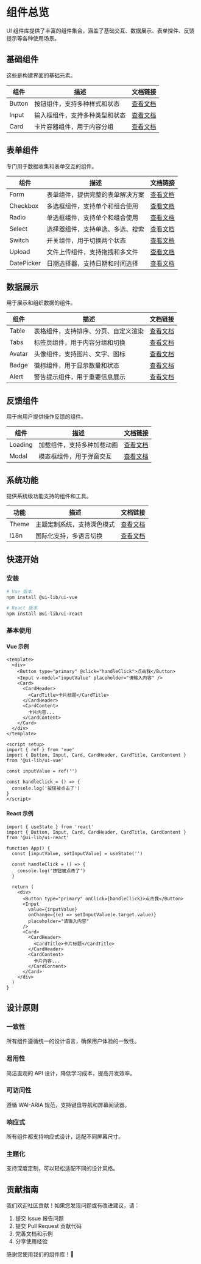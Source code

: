 # 组件总览

UI 组件库提供了丰富的组件集合，涵盖了基础交互、数据展示、表单控件、反馈提示等各种使用场景。

## 基础组件

这些是构建界面的基础元素。

| 组件 | 描述 | 文档链接 |
|------|------|----------|
| Button | 按钮组件，支持多种样式和状态 | [查看文档](./button.md) |
| Input | 输入框组件，支持多种类型和状态 | [查看文档](./input.md) |
| Card | 卡片容器组件，用于内容分组 | [查看文档](./card.md) |

## 表单组件

专门用于数据收集和表单交互的组件。

| 组件 | 描述 | 文档链接 |
|------|------|----------|
| Form | 表单组件，提供完整的表单解决方案 | [查看文档](./form.md) |
| Checkbox | 多选框组件，支持单个和组合使用 | [查看文档](./checkbox.md) |
| Radio | 单选框组件，支持单个和组合使用 | [查看文档](./radio.md) |
| Select | 选择器组件，支持单选、多选、搜索 | [查看文档](./select.md) |
| Switch | 开关组件，用于切换两个状态 | [查看文档](./switch.md) |
| Upload | 文件上传组件，支持拖拽和多文件 | [查看文档](./upload.md) |
| DatePicker | 日期选择器，支持日期和时间选择 | [查看文档](./datepicker.md) |

## 数据展示

用于展示和组织数据的组件。

| 组件 | 描述 | 文档链接 |
|------|------|----------|
| Table | 表格组件，支持排序、分页、自定义渲染 | [查看文档](./table.md) |
| Tabs | 标签页组件，用于内容分组和切换 | [查看文档](./tabs.md) |
| Avatar | 头像组件，支持图片、文字、图标 | [查看文档](./avatar.md) |
| Badge | 徽标组件，用于显示数量和状态 | [查看文档](./badge.md) |
| Alert | 警告提示组件，用于重要信息展示 | [查看文档](./alert.md) |

## 反馈组件

用于向用户提供操作反馈的组件。

| 组件 | 描述 | 文档链接 |
|------|------|----------|
| Loading | 加载组件，支持多种加载动画 | [查看文档](./loading.md) |
| Modal | 模态框组件，用于弹窗交互 | [查看文档](./modal.md) |

## 系统功能

提供系统级功能支持的组件和工具。

| 功能 | 描述 | 文档链接 |
|------|------|----------|
| Theme | 主题定制系统，支持深色模式 | [查看文档](./theme.md) |
| I18n | 国际化支持，多语言切换 | [查看文档](./i18n.md) |

## 快速开始

### 安装

```bash
# Vue 版本
npm install @ui-lib/ui-vue

# React 版本  
npm install @ui-lib/ui-react
```

### 基本使用

#### Vue 示例

```vue
<template>
  <div>
    <Button type="primary" @click="handleClick">点击我</Button>
    <Input v-model="inputValue" placeholder="请输入内容" />
    <Card>
      <CardHeader>
        <CardTitle>卡片标题</CardTitle>
      </CardHeader>
      <CardContent>
        卡片内容...
      </CardContent>
    </Card>
  </div>
</template>

<script setup>
import { ref } from 'vue'
import { Button, Input, Card, CardHeader, CardTitle, CardContent } from '@ui-lib/ui-vue'

const inputValue = ref('')

const handleClick = () => {
  console.log('按钮被点击了')
}
</script>
```

#### React 示例

```tsx
import { useState } from 'react'
import { Button, Input, Card, CardHeader, CardTitle, CardContent } from '@ui-lib/ui-react'

function App() {
  const [inputValue, setInputValue] = useState('')

  const handleClick = () => {
    console.log('按钮被点击了')
  }

  return (
    <div>
      <Button type="primary" onClick={handleClick}>点击我</Button>
      <Input 
        value={inputValue} 
        onChange={(e) => setInputValue(e.target.value)} 
        placeholder="请输入内容" 
      />
      <Card>
        <CardHeader>
          <CardTitle>卡片标题</CardTitle>
        </CardHeader>
        <CardContent>
          卡片内容...
        </CardContent>
      </Card>
    </div>
  )
}
```

## 设计原则

### 一致性
所有组件遵循统一的设计语言，确保用户体验的一致性。

### 易用性
简洁直观的 API 设计，降低学习成本，提高开发效率。

### 可访问性
遵循 WAI-ARIA 规范，支持键盘导航和屏幕阅读器。

### 响应式
所有组件都支持响应式设计，适配不同屏幕尺寸。

### 主题化
支持深度定制，可以轻松适配不同的设计风格。

## 贡献指南

我们欢迎社区贡献！如果您发现问题或有改进建议，请：

1. 提交 Issue 报告问题
2. 提交 Pull Request 贡献代码
3. 完善文档和示例
4. 分享使用经验

感谢您使用我们的组件库！🎉 
